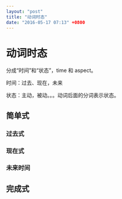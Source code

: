 ```yaml
---
layout: "post"
title: "动词时态"
date: "2016-05-17 07:13" +0800
---
```

# 动词时态
分成“时间”和“状态”，time 和 aspect。

时间：过去、现在，未来

状态：主动，被动。。。动词后面的分词表示状态。

## 简单式
### 过去式
### 现在式
### 未来时间
## 完成式
